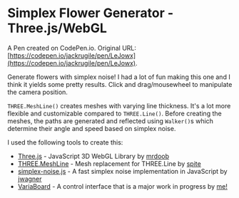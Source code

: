 # Simplex Flower Generator - Three.js/WebGL

A Pen created on CodePen.io. Original URL: [https://codepen.io/jackrugile/pen/LeJowx](https://codepen.io/jackrugile/pen/LeJowx).

Generate flowers with simplex noise! I had a lot of fun making this one and I think it yields some pretty results. Click and drag/mousewheel to manipulate the camera position.

`THREE.MeshLine()` creates meshes with varying line thickness. It's a lot more flexible and customizable compared to `THREE.Line()`. Before creating the meshes, the paths are generated and reflected using `Walker()`s which determine their angle and speed based on simplex noise.

I used the following tools to create this:

- [Three.js](https://github.com/mrdoob/three.js/) - JavaScript 3D WebGL Library by [mrdoob](https://github.com/mrdoob)
- [THREE.MeshLine](https://github.com/spite/THREE.MeshLine) - Mesh replacement for THREE.Line by [spite](https://github.com/spite)
- [simplex-noise.js](https://github.com/jwagner/simplex-noise.js) - A fast simplex noise implementation in JavaScript by [jwagner](https://github.com/jwagner)
- [VariaBoard](https://github.com/jackrugile/variaboard) - A control interface that is a major work in progress by [me!](https://github.com/jackrugile)

